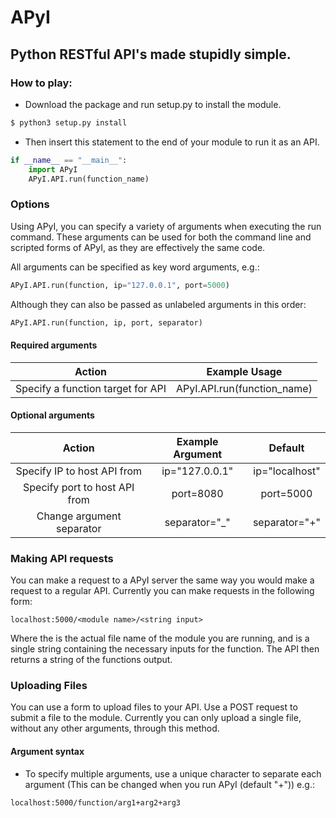# APyI
Python RESTful API's made stupidly simple.
---

### How to play:
 - Download the package and run setup.py to install the module.
```bash
$ python3 setup.py install
```
 - Then insert this statement to the end of your module to run it as an API.
```python
if __name__ == "__main__":
    import APyI
    APyI.API.run(function_name)
```

### Options
Using APyI, you can specify a variety of arguments when executing the run command. These arguments can be used for both the command line and scripted forms of APyI, as they are effectively the same code.

All arguments can be specified as key word arguments, e.g.:
```python
APyI.API.run(function, ip="127.0.0.1", port=5000)
```
Although they can also be passed as unlabeled arguments in this order:
```python
APyI.API.run(function, ip, port, separator)
```

#### Required arguments
| Action | Example Usage |
| :-: | :-: |
| Specify a function target for API | APyI.API.run(function_name) |

#### Optional arguments
| Action | Example Argument | Default |
| :-: | :-: | :-: |
| Specify IP to host API from | ip="127.0.0.1" | ip="localhost" |
| Specify port to host API from | port=8080 | port=5000 |
| Change argument separator | separator="\_" | separator="+" |


### Making API requests
You can make a request to a APyI server the same way you would make a request to a regular API. Currently you can make requests in the following form:
```
localhost:5000/<module name>/<string input>
```
Where the <module name> is the actual file name of the module you are running, and <string input> is a single string containing the necessary inputs for the function.
The API then returns a string of the functions output.

### Uploading Files
You can use a form to upload files to your API. Use a POST request to submit a file to the module. Currently you can only upload a single file, without any other arguments, through this method.

#### Argument syntax
 - To specify multiple arguments, use a unique character to separate each argument (This can be changed when you run APyI (default "+")) e.g.:
 ```
localhost:5000/function/arg1+arg2+arg3
 ```

